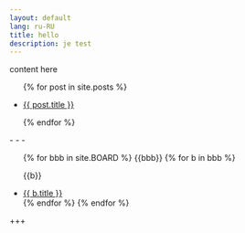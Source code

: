 ```yaml
---
layout: default
lang: ru-RU
title: hello
description: je test
---
```


content here

<ul class="entries">
  {% for post in site.posts %}
 
  <li>
    <a href="{{ post.url }}">
      <p>{{ post.title }}</p>
    </a>
  </li>
 
  {% endfor %}
</ul>
- - -
<ul>
  {% for bbb in site.BOARD %}
    {{bbb}}
    {% for b in bbb %}
    <p>{{b}}</p>
    <li><a href="{{ b.permalink }}">
      {{ b.title }}
      </a></li>
    {% endfor %}
  {% endfor %}
</ul>
+++
